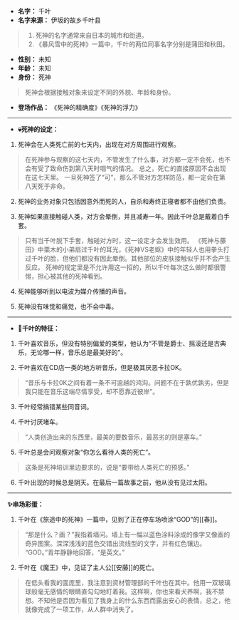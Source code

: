 
- **名字：** 千叶
- **名字来源：** 伊坂的故乡千叶县

> 1. 死神的名字通常来自日本的城市和街道。
> 2. 《暴风雪中的死神》一篇中，千叶的两位同事名字分别是蒲田和秋田。

- **性别：** 未知
- **年龄：** 未知
- **身份：** 死神

> 死神会根据接触对象来设定不同的外貌、年龄和身份。

- **登场作品：** 《死神的精确度》《死神的浮力》

---

- **💀死神的设定：** 

1. 死神会在人类死亡前的七天内，出现在对方周围进行观察。

> 在死神参与观察的这七天内，不管发生了什么事，对方都一定不会死，也不会有受了致命伤到第八天时咽气的情况。
> 总之，死亡的直接原因不会出现在这七天里。
> 一旦死神签了“可”，那么不管对方怎样防范，都一定会在第八天死于非命。

2. 死神的业务对象只包括因意外而死的人，自杀和寿终正寝者都不由他们负责。

3. 死神如果直接触碰人类，对方会晕倒，并且减寿一年。因此千叶总是戴着白手套。

> 只有当千叶脱下手套，触碰对方时，这一设定才会发生效用。
> 《死神与藤田》中栗木的小弟扇过千叶的耳光，《死神VS老妪》中的年轻人也用拳头打过千叶的脸，但他们都没有因此晕倒。其他部位的皮肤接触似乎并不会产生反应。
> 死神的规定里是不允许用这一招的，所以千叶每次这么做时都很警惕，担心被其他的死神看到。

4. 死神能够听到以电波为媒介传播的声音。

5. 死神没有味觉和痛觉，也不会中毒。

---

- **🎵千叶的特征：** 

1. 千叶喜欢音乐，但没有特别偏爱的类型，他认为“不管是爵士、摇滚还是古典乐，无论哪一样，音乐总是最美好的”。

2. 千叶喜欢在CD店一类的地方听音乐，但是极其厌恶卡拉OK。

> “音乐与卡拉0K之间有着一条不可逾越的鸿沟。问题不在于孰优孰劣，但是我只能在音乐这端尽情享受，却不愿靠近彼岸”。

3. 千叶经常搞错某些同音词。

4. 千叶讨厌堵车。

> “人类创造出来的东西里，最美的要数音乐，最恶劣的则是塞车。”

5. 千叶总是会问观察对象“你怎么看待人类的死亡”。

> 这条是死神培训里边要求的，说是“要带给人类死亡的预感。”

6. 千叶出现的时候总是阴天。在最后一篇故事之前，他从没有见过太阳。

---

**✨串场彩蛋：** 

1. 千叶在《旅途中的死神》一篇中，见到了正在停车场喷涂“GOD”的[[春]]。

> “那是什么？画？”我指着墙问。墙上有一幅以蓝色涂料涂成的像字又像画的奇异图案。深深浅浅的蓝色交错出流线型的文字，并有红色镶边。
> “GOD。”青年静静地回答，“是英文。”

2. 千叶在《魔王》中，见证了主人公[[安藤]]的死亡。

> 在低头看我的面庞里，我注意到资材管理部的千叶也在其中。他用一双玻璃球般毫无感情的眼睛直勾勾地盯着我。这样啊，你也来看犬养啊，我不禁想。不知他是否因为看见了我身上的什么东西而露出安心的表情，总之，他就像完成了一项工作，从人群中消失了。
